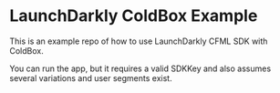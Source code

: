 # LaunchDarkly ColdBox Example

This is an example repo of how to use LaunchDarkly CFML SDK with ColdBox.

You can run the app, but it requires a valid SDKKey and also assumes several variations and user segments exist.
